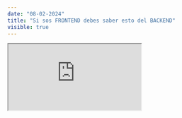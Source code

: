 ```yaml
---
date: "08-02-2024"
title: "Si sos FRONTEND debes saber esto del BACKEND"
visible: true
---
```

<iframe src="https://www.youtube.com/embed/Z2fFy_9BvuA" allowfullscreen></iframe>
